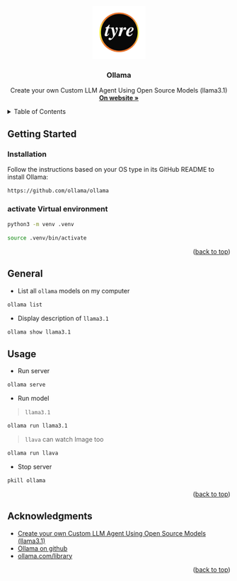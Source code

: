 <a id="readme-top"></a>


<!-- PROJECT LOGO -->
<br />
<div align="center">
  <a href="">
    <img src="https://raw.githubusercontent.com/seaboie/images/main/images/logoTransparent.png" alt="Logo" width="120" height="120">
  </a>

  <h3 align="center">Ollama</h3>

  <p align="center">
    Create your own Custom LLM Agent Using Open Source Models (llama3.1)
    <br />
    <a href="https://dev.to/emmakodes_/create-your-own-custom-llm-agent-using-open-source-models-llama31-4aag"><strong>On website »</strong></a>
    <br />
    
  </p>
</div>



<!-- TABLE OF CONTENTS -->
<details>
  <summary>Table of Contents</summary>
  <ol>
    <li>
      <a href="#getting-started">Getting Started</a>
      <ul>
        <li><a href="#installation">Installation</a></li>
        <li><a href="#activate-virtual-environment">activate Virtual environment</a></li>
      </ul>
    </li>
    <li><a href="#general">General</a></li>
    <li><a href="#usage">Usage</a></li>
    <li><a href="#acknowledgments">Acknowledgments</a></li>
  </ol>
</details>




<!-- GETTING STARTED -->
## Getting Started

### Installation
Follow the instructions based on your OS type in its GitHub README to install Ollama:  
```bash
https://github.com/ollama/ollama
```  

### activate Virtual environment  

```bash
python3 -m venv .venv
```  
```bash
source .venv/bin/activate
```  


<p align="right">(<a href="#readme-top">back to top</a>)</p>


<!-- General -->
## General  

- List all `ollama` models on my computer  

```bash
ollama list
```  

- Display description of `llama3.1`  

```bash
ollama show llama3.1
```  

<!-- USAGE EXAMPLES -->
## Usage

- Run server  

```bash
ollama serve
```  

- Run model

> `llama3.1`

```bash
ollama run llama3.1
```  

> `llava` can watch Image too  

```bash
ollama run llava
```  

- Stop server

```bash
pkill ollama
```  


<p align="right">(<a href="#readme-top">back to top</a>)</p>


<!-- ACKNOWLEDGMENTS -->
## Acknowledgments  

* [Create your own Custom LLM Agent Using Open Source Models (llama3.1)](https://dev.to/emmakodes_/create-your-own-custom-llm-agent-using-open-source-models-llama31-4aag)  
* [Ollama on github](https://github.com/ollama/ollama)  
* [ollama.com/library](https://ollama.com/library)  



<p align="right">(<a href="#readme-top">back to top</a>)</p>



<!-- MARKDOWN LINKS & IMAGES -->
<!-- https://www.markdownguide.org/basic-syntax/#reference-style-links -->
[logo-image]:https://raw.githubusercontent.com/seaboie/images/main/images/logoTransparent.png

